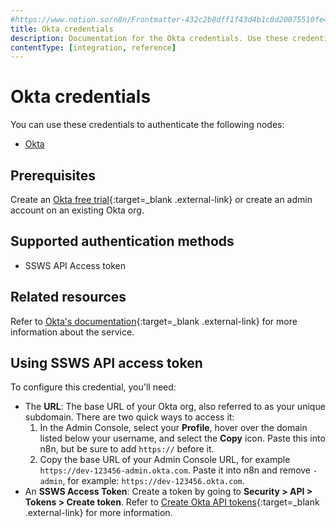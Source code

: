 ```yaml
---
#https://www.notion.so/n8n/Frontmatter-432c2b8dff1f43d4b1c8d20075510fe4
title: Okta credentials
description: Documentation for the Okta credentials. Use these credentials to authenticate Okta in n8n, a workflow automation platform.
contentType: [integration, reference]
---
```


# Okta credentials

You can use these credentials to authenticate the following nodes:

- [Okta](/integrations/builtin/app-nodes/n8n-nodes-base.okta/)

## Prerequisites

Create an [Okta free trial](https://www.okta.com/free-trial/){:target=_blank .external-link} or create an admin account on an existing Okta org.

## Supported authentication methods

- SSWS API Access token

## Related resources

Refer to [Okta's documentation](https://developer.okta.com/docs/reference/){:target=_blank .external-link} for more information about the service.

## Using SSWS API access token

To configure this credential, you'll need:

- The **URL**: The base URL of your Okta org, also referred to as your unique subdomain. There are two quick ways to access it:
    1. In the Admin Console, select your **Profile**, hover over the domain listed below your username, and select the **Copy** icon. Paste this into n8n, but be sure to add `https://` before it.
    2. Copy the base URL of your Admin Console URL, for example `https://dev-123456-admin.okta.com`. Paste it into n8n and remove `-admin`, for example: `https://dev-123456.okta.com`.
- An **SSWS Access Token**: Create a token by going to **Security > API > Tokens > Create token**. Refer to [Create Okta API tokens](https://help.okta.com/en-us/content/topics/security/api.htm?cshid=ext-create-api-token#create-okta-api-token){:target=_blank .external-link} for more information.